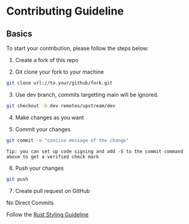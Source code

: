 # Contributing Guideline

## Basics

To start your contribution, please follow the steps below:


1. Create a fork of this repo

2. Git clone your fork to your machine

```sh
git clone url://to.your/github/fork.git
```

3. Use dev branch, commits targetting main will be ignored.

```sh
git checkout -b dev remotes/upstream/dev
```

4. Make changes as you want

5. Commit your changes

```sh
git commit -m "concise message of the change"
```

`Tip: you can set up code signing and add -S to the commit command above to get a verified check mark`

6. Push your changes

```sh
git push
```

7. Create pull request on GitHub


No Direct Commits

Follow the [Rust Styling Guideline](https://docs.avdanos.com/docs/contributing/development/code_guidelines/rust_guidelines)
